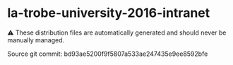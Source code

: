 # la-trobe-university-2016-intranet

:warning: These distribution files are automatically generated and should never be manually managed.

Source git commit: bd93ae5200f9f5807a533ae247435e9ee8592bfe
